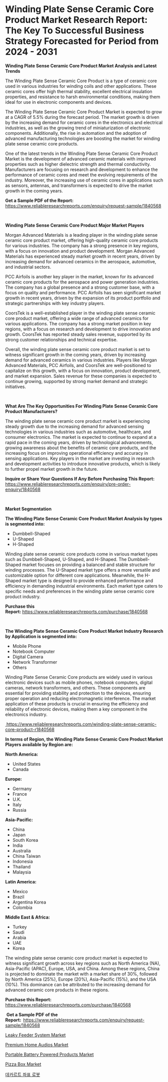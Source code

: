 <p><h1>Winding Plate Sense Ceramic Core Product Market Research Report: The Key To Successful Business Strategy Forecasted for Period from 2024 - 2031</h1></p><p><strong>Winding Plate Sense Ceramic Core Product Market Analysis and Latest Trends</strong></p>
<p><p>The Winding Plate Sense Ceramic Core Product is a type of ceramic core used in various industries for winding coils and other applications. These ceramic cores offer high thermal stability, excellent electrical insulation properties, and resistance to harsh environmental conditions, making them ideal for use in electronic components and devices.</p><p>The Winding Plate Sense Ceramic Core Product Market is expected to grow at a CAGR of 5.5% during the forecast period. The market growth is driven by the increasing demand for ceramic cores in the electronics and electrical industries, as well as the growing trend of miniaturization of electronic components. Additionally, the rise in automation and the adoption of advanced manufacturing technologies are boosting the market for winding plate sense ceramic core products.</p><p>One of the latest trends in the Winding Plate Sense Ceramic Core Product Market is the development of advanced ceramic materials with improved properties such as higher dielectric strength and thermal conductivity. Manufacturers are focusing on research and development to enhance the performance of ceramic cores and meet the evolving requirements of the industry. Moreover, the increasing use of ceramic cores in applications such as sensors, antennas, and transformers is expected to drive the market growth in the coming years.</p></p>
<p><strong>Get a Sample PDF of the Report:&nbsp;</strong> <a href="https://www.reliableresearchreports.com/enquiry/request-sample/1840568">https://www.reliableresearchreports.com/enquiry/request-sample/1840568</a></p>
<p>&nbsp;</p>
<p><strong>Winding Plate Sense Ceramic Core Product Major Market Players</strong></p>
<p><p>Morgan Advanced Materials is a leading player in the winding plate sense ceramic core product market, offering high-quality ceramic core products for various industries. The company has a strong presence in key regions, with a focus on innovation and product development. Morgan Advanced Materials has experienced steady market growth in recent years, driven by increasing demand for advanced ceramics in the aerospace, automotive, and industrial sectors.</p><p>PCC Airfoils is another key player in the market, known for its advanced ceramic core products for the aerospace and power generation industries. The company has a global presence and a strong customer base, with a focus on quality and performance. PCC Airfoils has seen significant market growth in recent years, driven by the expansion of its product portfolio and strategic partnerships with key industry players.</p><p>CoorsTek is a well-established player in the winding plate sense ceramic core product market, offering a wide range of advanced ceramics for various applications. The company has a strong market position in key regions, with a focus on research and development to drive innovation and growth. CoorsTek has reported steady sales revenue, supported by its strong customer relationships and technical expertise.</p><p>Overall, the winding plate sense ceramic core product market is set to witness significant growth in the coming years, driven by increasing demand for advanced ceramics in various industries. Players like Morgan Advanced Materials, PCC Airfoils, and CoorsTek are well-positioned to capitalize on this growth, with a focus on innovation, product development, and market expansion. Sales revenue for these companies is expected to continue growing, supported by strong market demand and strategic initiatives.</p></p>
<p>&nbsp;</p>
<p><strong>What Are The Key Opportunities For Winding Plate Sense Ceramic Core Product Manufacturers?</strong></p>
<p><p>The winding plate sense ceramic core product market is experiencing steady growth due to the increasing demand for advanced sensing technologies in various industries such as automotive, healthcare, and consumer electronics. The market is expected to continue to expand at a rapid pace in the coming years, driven by technological advancements, growing awareness about the benefits of ceramic core products, and the increasing focus on improving operational efficiency and accuracy in sensing applications. Key players in the market are investing in research and development activities to introduce innovative products, which is likely to further propel market growth in the future.</p></p>
<p><strong>Inquire or Share Your Questions If Any Before Purchasing This Report:</strong> <a href="https://www.reliableresearchreports.com/enquiry/pre-order-enquiry/1840568">https://www.reliableresearchreports.com/enquiry/pre-order-enquiry/1840568</a></p>
<p>&nbsp;</p>
<p><strong>Market Segmentation</strong></p>
<p><strong>The Winding Plate Sense Ceramic Core Product Market Analysis by types is segmented into:</strong></p>
<p><ul><li>Dumbbell-Shaped</li><li>U-Shaped</li><li>H-Shaped</li></ul></p>
<p><p>Winding plate sense ceramic core products come in various market types such as Dumbbell-Shaped, U-Shaped, and H-Shaped. The Dumbbell-Shaped market focuses on providing a balanced and stable structure for winding processes. The U-Shaped market type offers a more versatile and customizable option for different core applications. Meanwhile, the H-Shaped market type is designed to provide enhanced performance and efficiency in demanding industrial environments. Each market type caters to specific needs and preferences in the winding plate sense ceramic core product industry.</p></p>
<p><strong>Purchase this Report:&nbsp;</strong><a href="https://www.reliableresearchreports.com/purchase/1840568">https://www.reliableresearchreports.com/purchase/1840568</a></p>
<p>&nbsp;</p>
<p><strong>The Winding Plate Sense Ceramic Core Product Market Industry Research by Application is segmented into:</strong></p>
<p><ul><li>Mobile Phone</li><li>Notebook Computer</li><li>Digital Camera</li><li>Network Transformer</li><li>Others</li></ul></p>
<p><p>Winding Plate Sense Ceramic Core products are widely used in various electronic devices such as mobile phones, notebook computers, digital cameras, network transformers, and others. These components are essential for providing stability and protection to the devices, ensuring proper operation and reducing electromagnetic interference. The market application of these products is crucial in ensuring the efficiency and reliability of electronic devices, making them a key component in the electronics industry.</p></p>
<p><a href="https://www.reliableresearchreports.com/winding-plate-sense-ceramic-core-product-r1840568">&nbsp;https://www.reliableresearchreports.com/winding-plate-sense-ceramic-core-product-r1840568</a></p>
<p><strong>In terms of Region, the Winding Plate Sense Ceramic Core Product Market Players available by Region are:</strong></p>
<p>
    <p> <strong> North America: </strong>
        <ul>
            <li>United States</li>
            <li>Canada</li>
        </ul>
        </p> 
    <p> <strong> Europe: </strong>
        <ul>
            <li>Germany</li>
            <li>France</li>
            <li>U.K.</li>
            <li>Italy</li>
            <li>Russia</li>
        </ul>
        </p> 
    <p> <strong> Asia-Pacific: </strong>
        <ul>
            <li>China</li>
            <li>Japan</li>
            <li>South Korea</li>
            <li>India</li>
            <li>Australia</li>
            <li>China Taiwan</li>
            <li>Indonesia</li>
            <li>Thailand</li>
            <li>Malaysia</li>
        </ul>
        </p> 
    <p> <strong> Latin America: </strong>
        <ul>
            <li>Mexico</li>
            <li>Brazil</li>
            <li>Argentina Korea</li>
            <li>Colombia</li>
        </ul>
        </p> 
    <p> <strong> Middle East & Africa: </strong>
        <ul>
            <li>Turkey</li>
            <li>Saudi</li>
            <li>Arabia</li>
            <li>UAE</li>
            <li>Korea</li>
        </ul>
    </p>
    </p>
<p><p>The winding plate sense ceramic core product market is expected to witness significant growth across key regions such as North America (NA), Asia-Pacific (APAC), Europe, USA, and China. Among these regions, China is projected to dominate the market with a market share of 30%, followed by North America (25%), Europe (20%), Asia-Pacific (15%), and the USA (10%). This dominance can be attributed to the increasing demand for advanced ceramic core products in these regions.</p></p>
<p><strong>Purchase this Report: </strong><a href="https://www.reliableresearchreports.com/purchase/1840568">https://www.reliableresearchreports.com/purchase/1840568</a></p>
<p>&nbsp;<strong>Get a Sample PDF of the Report:&nbsp;&nbsp;</strong><a href="https://www.reliableresearchreports.com/enquiry/request-sample/1840568">https://www.reliableresearchreports.com/enquiry/request-sample/1840568</a></p>
<p><strong></strong></p>
<p><p><a href="https://www.linkedin.com/pulse/leaky-feeder-system-market-trends-detailed-study-its-segmentation-vsese">Leaky Feeder System Market</a></p><p><a href="https://medium.com/@gracielawharris42024/premium-home-audios-market-outlook-and-forecast-from-2024-to-2031-ad38be86d008">Premium Home Audios Market</a></p><p><a href="https://github.com/jaidynmorantestelletmjzya/Market-Research-Report-List-3/blob/main/portable-battery-powered-products-market.md">Portable Battery Powered Products Market</a></p><p><a href="https://www.linkedin.com/pulse/global-pizza-box-market-size-share-analysis-product-flide">Pizza Box Market</a></p><p><a href="https://medium.com/@puputzim_20688/%EA%B8%80%EB%A1%9C%EB%B2%8C-%EB%8D%B0%EC%B9%B4%EB%A5%B4%ED%8A%B8-%EC%A2%8C%ED%91%9C-%EB%A1%9C%EB%B4%87-%EC%8B%9C%EC%9E%A5-%EC%A0%90%EC%9C%A0%EC%9C%A8-%EB%B0%8F-%EC%84%B1%EC%9E%A5-%EA%B8%B0%ED%9A%8C-%EB%B0%8F-2024%EB%85%84%EB%B6%80%ED%84%B0-2031%EB%85%84%EA%B9%8C%EC%A7%80-13-5-%EC%9D%98-cagr%EB%A1%9C-%EC%84%B1%EC%9E%A5%ED%95%98%EB%8A%94-%EC%8B%9C%EC%9E%A5-%EA%B7%9C%EB%AA%A8-a11f1eca63b1">데카르트 좌표 로봇</a></p></p>